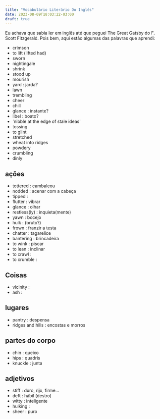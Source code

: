 ```yaml
---
title: "Vocabulário Literário Do Inglês"
date: 2023-08-09T18:03:22-03:00
draft: true
---
```


Eu achava que sabia ler em inglês até que peguei The Great Gatsby do F. Scott Fitzgerald. Pois bem, aqui estão algumas das palavras que aprendi:


- crimson
- to lift (lifted had)
- sworn
- nightingale
- shrink
- stood up
- mourish
- yard : jarda?
- lawn
- trembling
- cheer
- chill
- glance : instante?
- libel : boato?
- 'nibble at the edge of stale ideas'
- tossing
- to glint
- stretched
- wheat into ridges
- powdery
- crumbling
- dinly

## ações

- tottered : cambaleou
- nodded : acenar com a cabeça
- tipped :
- flutter : vibrar
- glance : olhar
- restless(ly) : inquieta(mente)
- yawn : bocejo
- hulk : (bruto?)
- frown : franzir a testa
- chatter : tagarelice
- bantering : brincadeira
- to wink : piscar
- to lean : inclinar
- to crawl :
- to crumble : 

## Coisas

- vicinity :
- ash :

## lugares

- pantry : despensa
- ridges and hills : encostas e morros

## partes do corpo

- chin : queixo
- hips : quadris
- knuckle : junta

## adjetivos

- stiff : duro, rijo, firme...
- deft : hábil (destro)
- witty : inteligente
- hulking : 
- sheer : puro
